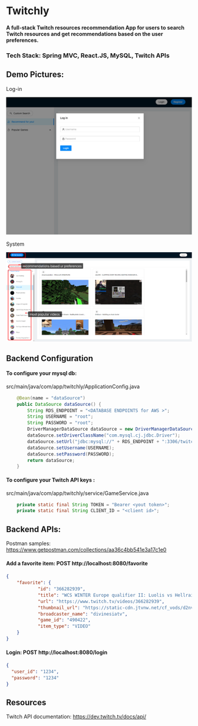 # Twitchly

#### A full-stack Twitch resources recommendation App for users to search Twitch resources and get recommendations based on the user preferences.

### Tech Stack: Spring MVC, React.JS,  MySQL, Twitch APIs

## Demo Pictures:

Log-in

<img src="https://raw.githubusercontent.com/hesihui/Twitchly/main/demo_pic/login.png" />

System 

<img src="https://raw.githubusercontent.com/hesihui/Twitchly/main/demo_pic/system_look.png"/>

## Backend Configuration

#### To configure your mysql db: 

src/main/java/com/app/twitchly/ApplicationConfig.java

```java
    @Bean(name = "dataSource")
    public DataSource dataSource() {
        String RDS_ENDPOINT = "<DATABASE ENDPOINTS for AWS >";
        String USERNAME = "root";
        String PASSWORD = "root";
        DriverManagerDataSource dataSource = new DriverManagerDataSource();
        dataSource.setDriverClassName("com.mysql.cj.jdbc.Driver");
        dataSource.setUrl("jdbc:mysql://" + RDS_ENDPOINT + ":3306/twitch?createDatabaseIfNotExist=true&serverTimezone=UTC");
        dataSource.setUsername(USERNAME);
        dataSource.setPassword(PASSWORD);
        return dataSource;
    }
```

#### To configure your Twitch API keys :

src/main/java/com/app/twitchly/service/GameService.java

```java
    private static final String TOKEN = "Bearer <yout token>";
    private static final String CLIENT_ID = "<client id>";
```

## Backend APIs:

Postman samples: https://www.getpostman.com/collections/aa36c4bb541e3a17c1e0

#### Add a favorite item: POST http://localhost:8080/favorite

```json
{
    "favorite": {
            "id": "366282939",
            "title": "WCS WINTER Europe qualifier II: Luolis vs Hellraiser",
            "url": "https://www.twitch.tv/videos/366282939",
            "thumbnail_url": "https://static-cdn.jtvnw.net/cf_vods/d2nvs31859zcd8/cf8f12b9daa4e2554818_divinesiatv_14772441901_5056332498//thumb/thumb366282939-480x480.jpg",
            "broadcaster_name": "divinesiatv",
            "game_id": "490422",
            "item_type": "VIDEO"
    }
}
```

#### Login: POST http://localhost:8080/login

```json
{
  "user_id": "1234",
  "password": "1234"
}
```

## Resources

Twitch API documentation: https://dev.twitch.tv/docs/api/